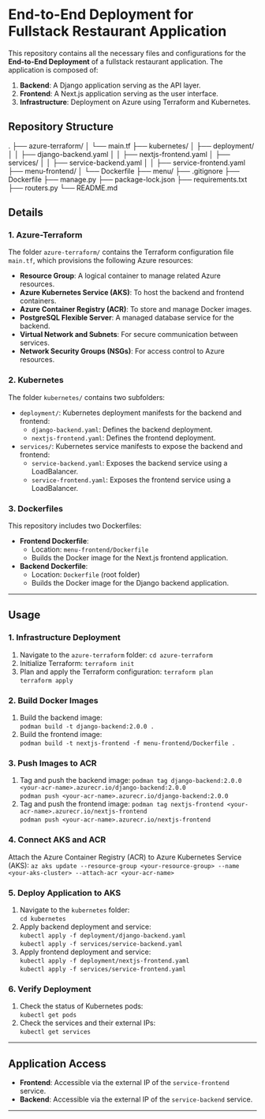# **End-to-End Deployment for Fullstack Restaurant Application**

This repository contains all the necessary files and configurations for the **End-to-End Deployment** of a fullstack restaurant application. The application is composed of:

1. **Backend**: A Django application serving as the API layer.
2. **Frontend**: A Next.js application serving as the user interface.
3. **Infrastructure**: Deployment on Azure using Terraform and Kubernetes.


## **Repository Structure**


.
├── azure-terraform/
│   └── main.tf
├── kubernetes/
│   ├── deployment/
│   │   ├── django-backend.yaml
│   │   ├── nextjs-frontend.yaml
│   ├── services/
│   │   ├── service-backend.yaml
│   │   ├── service-frontend.yaml
├── menu-frontend/
│   └── Dockerfile
├── menu/
├── .gitignore
├── Dockerfile
├── manage.py
├── package-lock.json
├── requirements.txt
├── routers.py
└── README.md



## **Details**

### **1. Azure-Terraform**
The folder `azure-terraform/` contains the Terraform configuration file `main.tf`, which provisions the following Azure resources:
- **Resource Group**: A logical container to manage related Azure resources.
- **Azure Kubernetes Service (AKS)**: To host the backend and frontend containers.
- **Azure Container Registry (ACR)**: To store and manage Docker images.
- **PostgreSQL Flexible Server**: A managed database service for the backend.
- **Virtual Network and Subnets**: For secure communication between services.
- **Network Security Groups (NSGs)**: For access control to Azure resources.

### **2. Kubernetes**
The folder `kubernetes/` contains two subfolders:
- `deployment/`: Kubernetes deployment manifests for the backend and frontend:
  - `django-backend.yaml`: Defines the backend deployment.
  - `nextjs-frontend.yaml`: Defines the frontend deployment.
- `services/`: Kubernetes service manifests to expose the backend and frontend:
  - `service-backend.yaml`: Exposes the backend service using a LoadBalancer.
  - `service-frontend.yaml`: Exposes the frontend service using a LoadBalancer.

### **3. Dockerfiles**
This repository includes two Dockerfiles:
- **Frontend Dockerfile**:
  - Location: `menu-frontend/Dockerfile`
  - Builds the Docker image for the Next.js frontend application.
- **Backend Dockerfile**:
  - Location: `Dockerfile` (root folder)
  - Builds the Docker image for the Django backend application.

---

## **Usage**

### **1. Infrastructure Deployment**
1. Navigate to the `azure-terraform` folder:
   `cd azure-terraform`
2. Initialize Terraform:
   `terraform init`
3. Plan and apply the Terraform configuration:
   `terraform plan`  
   `terraform apply`

### **2. Build Docker Images**
1. Build the backend image:  
   `podman build -t django-backend:2.0.0 .`
2. Build the frontend image:  
   `podman build -t nextjs-frontend -f menu-frontend/Dockerfile .`

### **3. Push Images to ACR**
1. Tag and push the backend image:
   `podman tag django-backend:2.0.0 <your-acr-name>.azurecr.io/django-backend:2.0.0`  
   `podman push <your-acr-name>.azurecr.io/django-backend:2.0.0`
2. Tag and push the frontend image:
   `podman tag nextjs-frontend <your-acr-name>.azurecr.io/nextjs-frontend`  
   `podman push <your-acr-name>.azurecr.io/nextjs-frontend`

### **4. Connect AKS and ACR**
Attach the Azure Container Registry (ACR) to Azure Kubernetes Service (AKS):
`az aks update --resource-group <your-resource-group> --name <your-aks-cluster> --attach-acr <your-acr-name>`

### **5. Deploy Application to AKS**
1. Navigate to the `kubernetes` folder:  
   `cd kubernetes`
2. Apply backend deployment and service:  
   `kubectl apply -f deployment/django-backend.yaml`  
   `kubectl apply -f services/service-backend.yaml`
3. Apply frontend deployment and service:  
   `kubectl apply -f deployment/nextjs-frontend.yaml`  
   `kubectl apply -f services/service-frontend.yaml`

### **6. Verify Deployment**
1. Check the status of Kubernetes pods:  
   `kubectl get pods`
2. Check the services and their external IPs:  
   `kubectl get services`

---

## **Application Access**
- **Frontend**: Accessible via the external IP of the `service-frontend` service.
- **Backend**: Accessible via the external IP of the `service-backend` service.

---

